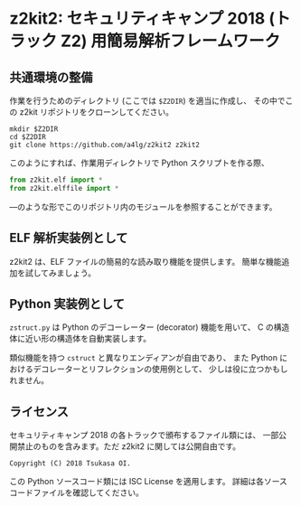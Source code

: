 z2kit2: セキュリティキャンプ 2018 (トラック Z2) 用簡易解析フレームワーク
=========================================================================


共通環境の整備
---------------

作業を行うためのディレクトリ (ここでは `$Z2DIR`) を適当に作成し、
その中でこの z2kit リポジトリをクローンしてください。

```shell
mkdir $Z2DIR
cd $Z2DIR
git clone https://github.com/a4lg/z2kit2 z2kit2
```

このようにすれば、作業用ディレクトリで Python スクリプトを作る際、

```python
from z2kit.elf import *
from z2kit.elffile import *
```

―のような形でこのリポジトリ内のモジュールを参照することができます。


ELF 解析実装例として
---------------------

z2kit2 は、ELF ファイルの簡易的な読み取り機能を提供します。
簡単な機能追加を試してみましょう。


Python 実装例として
--------------------

`zstruct.py` は Python のデコーレーター (decorator) 機能を用いて、
C の構造体に近い形の構造体を自動実装します。

類似機能を持つ `cstruct` と異なりエンディアンが自由であり、
また Python におけるデコレーターとリフレクションの使用例として、
少しは役に立つかもしれません。


ライセンス
-----------

セキュリティキャンプ 2018 の各トラックで頒布するファイル類には、
一部公開禁止のものを含みます。ただ z2kit2 に関しては公開自由です。

	Copyright (C) 2018 Tsukasa OI.

この Python ソースコード類には ISC License を適用します。
詳細は各ソースコードファイルを確認してください。
